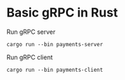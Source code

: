 # Basic gRPC in Rust

Run gRPC server
```
cargo run --bin payments-server
```

Run gRPC client
```
cargo run --bin payments-client
```